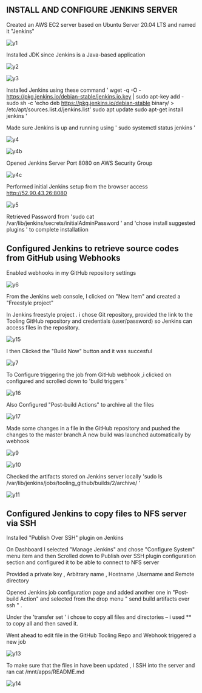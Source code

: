 ## INSTALL AND CONFIGURE JENKINS SERVER

Created an AWS EC2 server based on Ubuntu Server 20.04 LTS and named it "Jenkins"

![y1](https://user-images.githubusercontent.com/94229949/187044353-1d84390c-7fac-4c63-84aa-3db6881197e2.png)

Installed JDK since Jenkins is a Java-based application 

![y2](https://user-images.githubusercontent.com/94229949/187044382-3798ab0f-290d-40ab-9c96-61f23bb532e1.png)

![y3](https://user-images.githubusercontent.com/94229949/187044386-c9c521c2-1792-4367-b3b2-01fc1e9c254c.png)

Installed Jenkins using these command '
wget -q -O - https://pkg.jenkins.io/debian-stable/jenkins.io.key | sudo apt-key add -
sudo sh -c 'echo deb https://pkg.jenkins.io/debian-stable binary/ > \
    /etc/apt/sources.list.d/jenkins.list'
sudo apt update
sudo apt-get install jenkins '

Made sure Jenkins is up and running using ' sudo systemctl status jenkins '

![y4](https://user-images.githubusercontent.com/94229949/187044449-04d821ff-1d6a-4ec8-857d-1ea63db3a83f.png)

![y4b](https://user-images.githubusercontent.com/94229949/187044457-fbc1cfbc-eead-4ef6-be68-2cfdfd56b31b.png)

Opened Jenkins Server Port 8080 on AWS Security Group

![y4c](https://user-images.githubusercontent.com/94229949/187044545-8fb9f161-c839-412a-a783-2965629ae6bb.png)

Performed initial Jenkins setup from the browser access http://52.90.43.26:8080
  
  ![y5](https://user-images.githubusercontent.com/94229949/187044605-629e4b23-263a-456f-9e2d-eaa952bf3f1a.png)

Retrieved Password from  'sudo cat /var/lib/jenkins/secrets/initialAdminPassword ' and  'chose install suggested plugins ' to complete installatiion

## Configured Jenkins to retrieve source codes from GitHub using Webhooks

Enabled webhooks in my GitHub repository settings

![y6](https://user-images.githubusercontent.com/94229949/187044821-c4a4c8dd-9b36-42b4-b0f1-b2c08db7a64a.png)

From the Jenkins web console, I clicked  on "New Item" and created a "Freestyle project"

In Jenkins freestyle project . i chose  Git repository, provided  the link to the Tooling GitHub repository and credentials (user/password) so Jenkins can access files in the repository.

![y15](https://user-images.githubusercontent.com/94229949/187045046-ab63c289-17cc-47df-9eda-a469e523588d.png)

I then Clicked the  "Build Now" button and it was succesful

![y7](https://user-images.githubusercontent.com/94229949/187045124-034d84ae-b1bc-43b3-bb7b-af0c4ad4bb67.png)

To Configure triggering the job from GitHub webhook ,i clicked on configured and scrolled down to 'build triggers ' 


![y16](https://user-images.githubusercontent.com/94229949/187045376-ae0ccb91-42c1-4be6-8ce6-aa3df59fefa9.png)

Also Configured  "Post-build Actions" to archive all the files 

![y17](https://user-images.githubusercontent.com/94229949/187045457-fba49a8b-5d12-43bf-8e0b-d55801ef3535.png)

Made some changes in a file in the GitHub repository  and pushed the changes to the master branch.A new build was  launched automatically by webhook

![y9](https://user-images.githubusercontent.com/94229949/187045582-d0deff43-e0e2-40a2-bbb3-88ff1c6a9458.png)

![y10](https://user-images.githubusercontent.com/94229949/187045595-6789c96d-255e-479e-9138-c56548359cef.png)

Checked the artifacts  stored on Jenkins server locally 'sudo ls /var/lib/jenkins/jobs/tooling_github/builds/2/archive/ '

![y11](https://user-images.githubusercontent.com/94229949/187045653-5f6a66bb-63a4-49c4-ab2c-38a0776191ef.png)

## Configured Jenkins to copy files to NFS server via SSH

Installed "Publish Over SSH" plugin on Jenkins

On Dashboard I selected "Manage Jenkins" and chose "Configure System" menu item and then Scrolled down to Publish over SSH plugin configuration section and configured it to be able to connect to  NFS server

Provided a private key , Arbitrary name , Hostname ,Username and Remote directory 

Opened  Jenkins job configuration page and added another one in "Post-build Action" and selected from the drop menu " send build artifacts over ssh " .  

Under the 'transfer set ' i chose to  copy all files and directories – i used **  to copy all and then saved it.

Went ahead to edit file in the GitHub Tooling Repo and Webhook triggered a new job 

![y13](https://user-images.githubusercontent.com/94229949/187047292-b55332dd-f44d-4b2c-ad7e-8c7cc226de3d.png)

To make sure that the files in have been updated , I SSH into the server and ran cat /mnt/apps/README.md

![y14](https://user-images.githubusercontent.com/94229949/187047358-968e5448-3ae2-47a9-8b36-9265c512f9ad.png)











